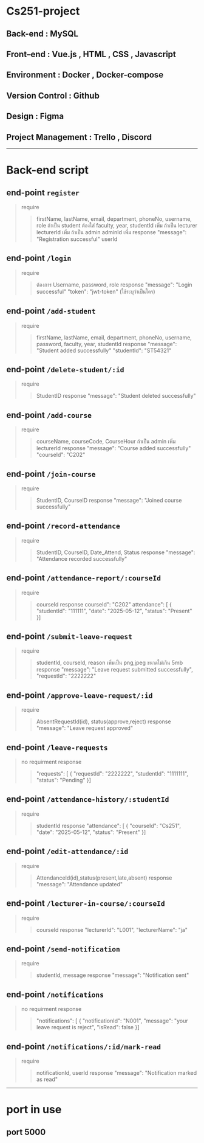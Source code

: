# Cs251-project

## Back-end : MySQL

## Front–end : Vue.js , HTML , CSS , Javascript

## Environment : Docker , Docker-compose

## Version Control : Github

## Design : Figma

## Project Management : Trello , Discord

---

# Back-end script

## end-point `register`

> require
>
> > firstName, lastName, email, department, phoneNo, username, role
> > ถ้าเป็น student
> > ต้องใส่ faculty, year, studentId เพิ่ม
> > ถ้าเป็น lecturer
> > lecturerId เพิ่ม
> > ถ้าเป็น admin
> > adminId เพิ่ม
> response
> > "message": "Registration successful"
> > userId
> > 
## end-point `/login`

> require
>
> > ต้องการ Username, password, role
> response
> > "message": "Login successful"
> > "token": "jwt-token" (ใช้ระบุว่าเป็นใคร)

## end-point `/add-student`

> require
>
> > firstName, lastName, email, department, phoneNo, username, password, faculty, year, studentId
> > response
> > "message": "Student added successfully"
> > "studentId": "ST54321"

## end-point `/delete-student/:id`

> require
>
> > StudentID
> > response
> > "message": "Student deleted successfully"

## end-point `/add-course`

> require
>
> > courseName, courseCode, CourseHour
> > ถ้าเป็น admin
> > เพิ่ม lecturerId
> response
> > "message": "Course added successfully"
> > "courseId": "C202"

## end-point `/join-course`

> require
>
> > StudentID, CourseID
> response
> > "message": "Joined course successfully"


## end-point `/record-attendance`

> require
>
> > StudentID, CourseID, Date_Attend, Status
> response 
>> "message": "Attendance recorded successfully"

## end-point `/attendance-report/:courseId`

> require
>
> > courseId
> response
>> courseId": "C202"
>> attendance": [
    {
      "studentId": "111111",
      "date": "2025-05-12",
      "status": "Present" 
    }]

## end-point `/submit-leave-request`

> require
>
> > studentId, courseId, reason
> > เพิ่มเป็น png,jpeg ขนาดไม่เกิน 5mb
> response 
>> "message": "Leave request submitted successfully",
>> "requestId": "2222222"


## end-point `/approve-leave-request/:id`

> require
>
> > AbsentRequestId(id), status(approve,reject)
> response
>> "message": "Leave request approved"


## end-point `/leave-requests`

> no requirment
> response 
>> "requests": [
    {
      "requestId": "2222222",
      "studentId": "1111111",
      "status": "Pending"
    }]

## end-point `/attendance-history/:studentId`

> require
>
> > studentId
> response
>> "attendance": [
    {
      "courseId": "Cs251",
      "date": "2025-05-12",
      "status": "Present"
    }]

## end-point `/edit-attendance/:id`

> require
>
> > AttendanceId(id),status(present,late,absent)
> response
>> "message": "Attendance updated"

## end-point `/lecturer-in-course/:courseId`

> require
>
> > courseId
> response
>> "lecturerId": "L001",
>> "lecturerName": "ja"

## end-point `/send-notification`

> require
>
> > studentId, message
> response
>> "message": "Notification sent"

## end-point `/notifications`

> no requirment
> response
>> "notifications": [
    {
      "notificationId": "N001",
      "message": "your leave request is reject",
      "isRead": false
    }]

## end-point `/notifications/:id/mark-read`

> require
>
> > notificationId, userId
> response
>> "message": "Notification marked as read"

---

# port in use

## port 5000
